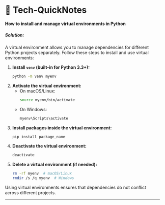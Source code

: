 # 🚀 Tech-QuickNotes

**How to install and manage virtual environments in Python**

##### Solution:
A virtual environment allows you to manage dependencies for different Python projects separately. Follow these steps to install and use virtual environments:

1. **Install `venv` (built-in for Python 3.3+):**
   ```sh
   python -m venv myenv
   ```
2. **Activate the virtual environment:**
   - On macOS/Linux:
     ```sh
     source myenv/bin/activate
     ```
   - On Windows:
     ```sh
     myenv\Scripts\activate
     ```
3. **Install packages inside the virtual environment:**
   ```sh
   pip install package_name
   ```
4. **Deactivate the virtual environment:**
   ```sh
   deactivate
   ```
5. **Delete a virtual environment (if needed):**
   ```sh
   rm -rf myenv  # macOS/Linux
   rmdir /s /q myenv  # Windows
   ```

Using virtual environments ensures that dependencies do not conflict across different projects.

---
